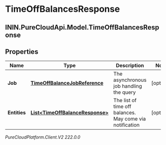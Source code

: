 # TimeOffBalancesResponse

## ININ.PureCloudApi.Model.TimeOffBalancesResponse

## Properties

|Name | Type | Description | Notes|
|------------ | ------------- | ------------- | -------------|
| **Job** | [**TimeOffBalanceJobReference**](TimeOffBalanceJobReference) | The asynchronous job handling the query | [optional] |
| **Entities** | [**List&lt;TimeOffBalanceResponse&gt;**](TimeOffBalanceResponse) | The list of time off balances. May come via notification | [optional] |



_PureCloudPlatform.Client.V2 222.0.0_
